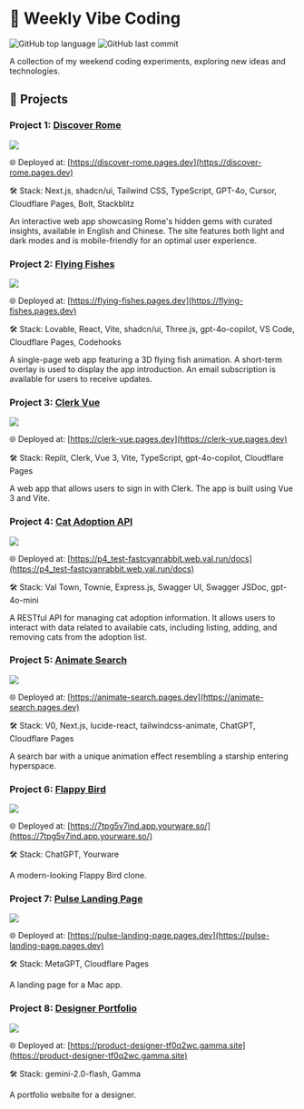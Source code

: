 # 🌊 Weekly Vibe Coding

![GitHub top language](https://img.shields.io/github/languages/top/YiweiShen/weekly-vibe-coding)
![GitHub last commit](https://img.shields.io/github/last-commit/YiweiShen/weekly-vibe-coding)

A collection of my weekend coding experiments, exploring new ideas and technologies.

## 🚀 Projects

### Project 1: [Discover Rome](https://github.com/YiweiShen/weekly-vibe-coding/tree/main/projects/project_1_discover_rome)

![](./projects/project_1_discover_rome/img/project_1.jpg)

🌐 Deployed at: [https://discover-rome.pages.dev](https://discover-rome.pages.dev)

🛠️ Stack: Next.js, shadcn/ui, Tailwind CSS, TypeScript, GPT-4o, Cursor, Cloudflare Pages, Bolt, Stackblitz

An interactive web app showcasing Rome's hidden gems with curated insights, available in English and Chinese. The site features both light and dark modes and is mobile-friendly for an optimal user experience.

### Project 2: [Flying Fishes](https://github.com/YiweiShen/weekly-vibe-coding/tree/main/projects/project_2_flying_fishes)

![](./projects/project_2_flying_fishes/src/img/project_2.jpg)

🌐 Deployed at: [https://flying-fishes.pages.dev](https://flying-fishes.pages.dev)

🛠️ Stack: Lovable, React, Vite, shadcn/ui, Three.js, gpt-4o-copilot, VS Code, Cloudflare Pages, Codehooks

A single-page web app featuring a 3D flying fish animation. A short-term overlay is used to display the app introduction. An email subscription is available for users to receive updates.

### Project 3: [Clerk Vue](https://github.com/YiweiShen/weekly-vibe-coding/tree/main/projects/project_3_clerk_vue)

![](./projects/project_3_clerk_vue/img/after_login.jpg)

🌐 Deployed at: [https://clerk-vue.pages.dev](https://clerk-vue.pages.dev)

🛠️ Stack: Replit, Clerk, Vue 3, Vite, TypeScript, gpt-4o-copilot, Cloudflare Pages

A web app that allows users to sign in with Clerk. The app is built using Vue 3 and Vite.

### Project 4: [Cat Adoption API](https://github.com/YiweiShen/weekly-vibe-coding/tree/main/projects/project_4_cat_adoption_api)

![](./projects/project_4_cat_adoption_api/img/project_4_cat_adoption_api.jpg)

🌐 Deployed at: [https://p4_test-fastcyanrabbit.web.val.run/docs](https://p4_test-fastcyanrabbit.web.val.run/docs)

🛠️ Stack: Val Town, Townie, Express.js, Swagger UI, Swagger JSDoc, gpt-4o-mini

A RESTful API for managing cat adoption information. It allows users to interact with data related to available cats, including listing, adding, and removing cats from the adoption list.

### Project 5: [Animate Search](https://github.com/YiweiShen/weekly-vibe-coding/tree/main/projects/project_5_animate_search)

![](./projects/project_5_animate_search/img/animate_search.jpg)

🌐 Deployed at: [https://animate-search.pages.dev](https://animate-search.pages.dev)

🛠️ Stack: V0, Next.js, lucide-react, tailwindcss-animate, ChatGPT, Cloudflare Pages

A search bar with a unique animation effect resembling a starship entering hyperspace.

### Project 6: [Flappy Bird](https://github.com/YiweiShen/weekly-vibe-coding/tree/main/projects/project_6_flappy_bird)

![](./projects/project_6_flappy_bird/img/flappy_bird.jpg)

🌐 Deployed at: [https://7tpg5v7ind.app.yourware.so/](https://7tpg5v7ind.app.yourware.so/)

🛠️ Stack: ChatGPT, Yourware

A modern-looking Flappy Bird clone.

### Project 7: [Pulse Landing Page](https://github.com/YiweiShen/weekly-vibe-coding/tree/main/projects/project_7_pulse_landing_page)

![](./projects/project_7_pulse_landing_page/img/pulse_landing_page.jpg)

🌐 Deployed at: [https://pulse-landing-page.pages.dev](https://pulse-landing-page.pages.dev)

🛠️ Stack: MetaGPT, Cloudflare Pages

A landing page for a Mac app.

### Project 8: [Designer Portfolio](https://github.com/YiweiShen/weekly-vibe-coding/tree/main/projects/project_8_designer_portfolio)

![](./projects/project_8_designer_portfolio/img/designer_portfolio.jpg)

🌐 Deployed at: [https://product-designer-tf0q2wc.gamma.site](https://product-designer-tf0q2wc.gamma.site)

🛠️ Stack: gemini-2.0-flash, Gamma

A portfolio website for a designer.
